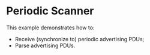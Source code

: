 # Periodic Scanner

This example demonstrates how to:

* Receive (synchronize to) periodic advertising PDUs;
* Parse advertising PDUs.

